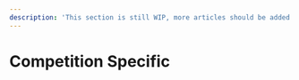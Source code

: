 ```yaml
---
description: 'This section is still WIP, more articles should be added here.'
---
```


# Competition Specific

